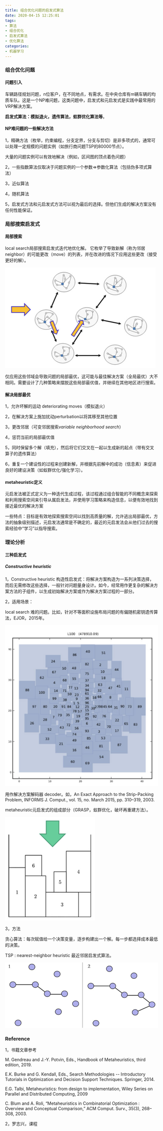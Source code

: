 ```yaml
---
title: 组合优化问题的启发式算法
date: 2020-04-15 12:25:01
tags:
- 算法
- 组合优化
- 启发式算法
- 优化算法
categories:
- 机器学习
---
```




### 组合优化问题

#### 问题引入

车辆路径规划问题，n位客户，在不同地点，有需求。在中央仓库有m辆车辆的均质车队。这是一个NP难问题，这类问题中，启发式和元启发式是实践中最常用的VRP解决方案。

**启发式算法：模拟退火，遗传算法，蚁群优化算法等**。



#### NP难问题的一些解决方法

1，精确方法（枚举，约束编程，分支定界，分支与剪切）是非多项式的，通常可以处理一定规模的问题实例（如旅行商问题TSP的80000节点）。

大量的问题实例可以有效地解决（例如，区间图的顶点着色问题）

2，一些指数算法仅取决于问题实例的一个参数=>参数化算法（包括伪多项式算法）

3，近似算法

4，随机算法

5，启发式方法和元启发式方法可以视为最后的选择。但他们生成的解决方案没有任何性能保证。



### 局部搜索启发式

#### 局部搜索

local search局部搜索启发式迭代地优化解。 它枚举了导致新解（称为邻居neighbor）的可能更改（move）的列表，并在改进的情况下应用这些更改（接受更好的解）。

![20200415local_search1](/images/20200415local_search1.jpg)

仅应用这些邻域会导致问题的局部最优，这可能与最佳解决方案（全局最优）大不相同。需要设计了几种策略来摆脱这些局部最优值，并继续在其他地区进行搜索。

#### 解决局部最优

1，允许坏解的运动 deteriorating moves（模拟退火）

2，在解决方案上施加扰动perturbation以将其移至其他位置

3，更改邻居（可变邻居搜索*variable neighborhood search*）

4，惩罚当前的局部最优值

5，同时保留多个解（填充），然后将它们交叉在一起以生成新的起点（带有交叉算子的遗传算法）

6，重复一个建设性的过程来创建新解，并根据先前解中的成功（信息素）来促进良好的建设决策（如蚁群优化/强化学习）。

#### metaheuristic定义

元启发法被正式定义为一种迭代生成过程，该过程通过组合智能的不同概念来探索和利用搜索空间来引导从属启发法，并使用学习策略来构造信息，以便有效地找到接近最优的解决方案

一些特点：目标是有效地探索搜索空间以找到高质量的解，允许逃出局部最优，方法的抽象级别描述，元启发法通常是不确定的，最近的元启发法会从他们过去的搜索经验中“学习”以指导搜索。





### 理论分析

#### 三种启发式

##### Constructive heuristic

1，Constructive heuristic 构造性启发式：将解决方案构造为一系列决策选择，而后无需修改这些选择，一般针对问题量身设计。如今，经常用作更复杂的解决方案方法的子组件，以生成初始解决方案或作为解决方案过程的一部分。

2，适用场景：

local search 难的问题。比如，针对不等面积设施布局问题的有偏随机密钥遗传算法，EJOR，2015年。

![20200519BiasedRandom-keyGeneticAlgorithm](/images/20200519BiasedRandom-keyGeneticAlgorithm.jpg)

用作解决方案解码器 decoder。如，An Exact Approach to the Strip-Packing Problem, INFORMS J. Comput., vol. 15, no. March 2015, pp. 310–319, 2003.

metaheuristic元启发式的组成部分（GRASP，蚁群优化，破坏再重建方法）。

![20200519StripPacking](/images/20200519StripPacking.jpg)



3，方法

贪心算法：每次赋值给一个决策变量，逐步构建出一个解。每一步都选择成本最低的决策。

TSP : nearest-neighbor heuristic 最近邻居启发式算法。

![20200519TSP](/images/20200519TSP.jpg)





### Reference

1，书籍文章参考

M. Gendreau and J.-Y. Potvin, Eds., Handbook of Metaheuristics, third edition, 2019.

E.K. Burke and G. Kendall, Eds., Search Methodologies -- Introductory Tutorials in Optimization and Decision Support Techniques. Springer, 2014.

E.G. Talbi, Metaheuristics: from design to implementation, Wiley Series on Parallel and Distributed Computing, 2009

C. Blum and A. Roli, “Metaheuristics in Combinatorial Optimization : Overview and Conceptual Comparison,” ACM Comput. Surv., 35(3), 268–308, 2003.

2，罗志兴，课程